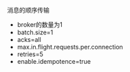 


消息的顺序传输
* broker的数量为1
* batch.size=1
* acks=all
* max.in.flight.requests.per.connection
* retries=5
* enable.idempotence=true